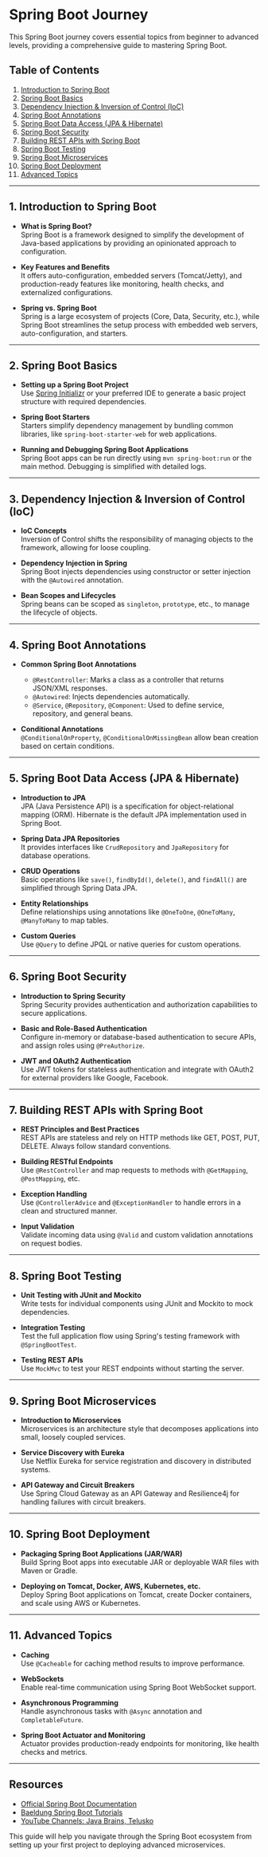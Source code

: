 # Spring Boot Journey

This Spring Boot journey covers essential topics from beginner to advanced levels, providing a comprehensive guide to mastering Spring Boot.

## Table of Contents

1. [Introduction to Spring Boot](#1-introduction-to-spring-boot)
2. [Spring Boot Basics](#2-spring-boot-basics)
3. [Dependency Injection & Inversion of Control (IoC)](#3-dependency-injection--inversion-of-control-ioc)
4. [Spring Boot Annotations](#4-spring-boot-annotations)
5. [Spring Boot Data Access (JPA & Hibernate)](#5-spring-boot-data-access-jpa--hibernate)
6. [Spring Boot Security](#6-spring-boot-security)
7. [Building REST APIs with Spring Boot](#7-building-rest-apis-with-spring-boot)
8. [Spring Boot Testing](#8-spring-boot-testing)
9. [Spring Boot Microservices](#9-spring-boot-microservices)
10. [Spring Boot Deployment](#10-spring-boot-deployment)
11. [Advanced Topics](#11-advanced-topics)

---

## 1. Introduction to Spring Boot

- **What is Spring Boot?**  
  Spring Boot is a framework designed to simplify the development of Java-based applications by providing an opinionated approach to configuration.
  
- **Key Features and Benefits**  
  It offers auto-configuration, embedded servers (Tomcat/Jetty), and production-ready features like monitoring, health checks, and externalized configurations.

- **Spring vs. Spring Boot**  
  Spring is a large ecosystem of projects (Core, Data, Security, etc.), while Spring Boot streamlines the setup process with embedded web servers, auto-configuration, and starters.

---

## 2. Spring Boot Basics

- **Setting up a Spring Boot Project**  
  Use [Spring Initializr](https://start.spring.io/) or your preferred IDE to generate a basic project structure with required dependencies.

- **Spring Boot Starters**  
  Starters simplify dependency management by bundling common libraries, like `spring-boot-starter-web` for web applications.

- **Running and Debugging Spring Boot Applications**  
  Spring Boot apps can be run directly using `mvn spring-boot:run` or the main method. Debugging is simplified with detailed logs.

---

## 3. Dependency Injection & Inversion of Control (IoC)

- **IoC Concepts**  
  Inversion of Control shifts the responsibility of managing objects to the framework, allowing for loose coupling.

- **Dependency Injection in Spring**  
  Spring Boot injects dependencies using constructor or setter injection with the `@Autowired` annotation.

- **Bean Scopes and Lifecycles**  
  Spring beans can be scoped as `singleton`, `prototype`, etc., to manage the lifecycle of objects.

---

## 4. Spring Boot Annotations

- **Common Spring Boot Annotations**  
  - `@RestController`: Marks a class as a controller that returns JSON/XML responses.
  - `@Autowired`: Injects dependencies automatically.
  - `@Service`, `@Repository`, `@Component`: Used to define service, repository, and general beans.

- **Conditional Annotations**  
  `@ConditionalOnProperty`, `@ConditionalOnMissingBean` allow bean creation based on certain conditions.

---

## 5. Spring Boot Data Access (JPA & Hibernate)

- **Introduction to JPA**  
  JPA (Java Persistence API) is a specification for object-relational mapping (ORM). Hibernate is the default JPA implementation used in Spring Boot.

- **Spring Data JPA Repositories**  
  It provides interfaces like `CrudRepository` and `JpaRepository` for database operations.

- **CRUD Operations**  
  Basic operations like `save()`, `findById()`, `delete()`, and `findAll()` are simplified through Spring Data JPA.

- **Entity Relationships**  
  Define relationships using annotations like `@OneToOne`, `@OneToMany`, `@ManyToMany` to map tables.

- **Custom Queries**  
  Use `@Query` to define JPQL or native queries for custom operations.

---

## 6. Spring Boot Security

- **Introduction to Spring Security**  
  Spring Security provides authentication and authorization capabilities to secure applications.

- **Basic and Role-Based Authentication**  
  Configure in-memory or database-based authentication to secure APIs, and assign roles using `@PreAuthorize`.

- **JWT and OAuth2 Authentication**  
  Use JWT tokens for stateless authentication and integrate with OAuth2 for external providers like Google, Facebook.

---

## 7. Building REST APIs with Spring Boot

- **REST Principles and Best Practices**  
  REST APIs are stateless and rely on HTTP methods like GET, POST, PUT, DELETE. Always follow standard conventions.

- **Building RESTful Endpoints**  
  Use `@RestController` and map requests to methods with `@GetMapping`, `@PostMapping`, etc.

- **Exception Handling**  
  Use `@ControllerAdvice` and `@ExceptionHandler` to handle errors in a clean and structured manner.

- **Input Validation**  
  Validate incoming data using `@Valid` and custom validation annotations on request bodies.

---

## 8. Spring Boot Testing

- **Unit Testing with JUnit and Mockito**  
  Write tests for individual components using JUnit and Mockito to mock dependencies.

- **Integration Testing**  
  Test the full application flow using Spring's testing framework with `@SpringBootTest`.

- **Testing REST APIs**  
  Use `MockMvc` to test your REST endpoints without starting the server.

---

## 9. Spring Boot Microservices

- **Introduction to Microservices**  
  Microservices is an architecture style that decomposes applications into small, loosely coupled services.

- **Service Discovery with Eureka**  
  Use Netflix Eureka for service registration and discovery in distributed systems.

- **API Gateway and Circuit Breakers**  
  Use Spring Cloud Gateway as an API Gateway and Resilience4j for handling failures with circuit breakers.

---

## 10. Spring Boot Deployment

- **Packaging Spring Boot Applications (JAR/WAR)**  
  Build Spring Boot apps into executable JAR or deployable WAR files with Maven or Gradle.

- **Deploying on Tomcat, Docker, AWS, Kubernetes, etc.**  
  Deploy Spring Boot applications on Tomcat, create Docker containers, and scale using AWS or Kubernetes.

---

## 11. Advanced Topics

- **Caching**  
  Use `@Cacheable` for caching method results to improve performance.

- **WebSockets**  
  Enable real-time communication using Spring Boot WebSocket support.

- **Asynchronous Programming**  
  Handle asynchronous tasks with `@Async` annotation and `CompletableFuture`.

- **Spring Boot Actuator and Monitoring**  
  Actuator provides production-ready endpoints for monitoring, like health checks and metrics.

---

## Resources

- [Official Spring Boot Documentation](https://spring.io/projects/spring-boot)
- [Baeldung Spring Boot Tutorials](https://www.baeldung.com/spring-boot)
- [YouTube Channels: Java Brains, Telusko](https://www.youtube.com)

This guide will help you navigate through the Spring Boot ecosystem from setting up your first project to deploying advanced microservices.
